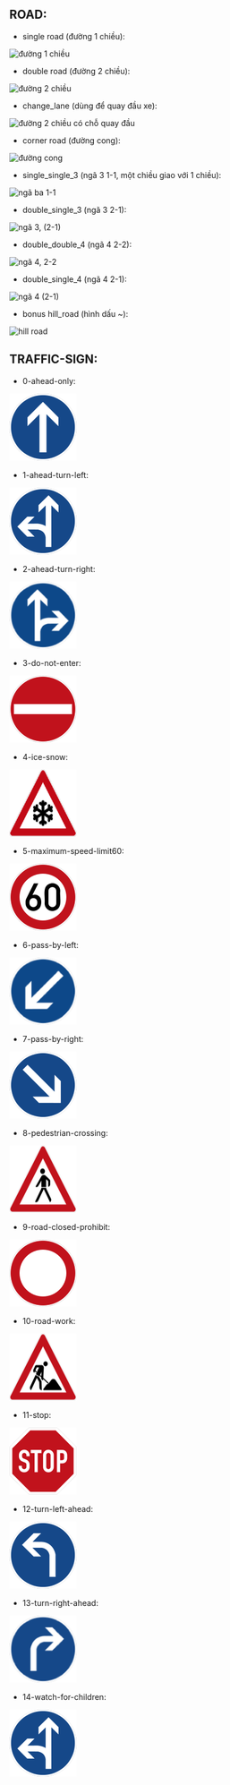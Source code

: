ROAD:
----

- single road (đường 1 chiều):

![đường 1 chiều](https://3dwarehouse.sketchup.com/warehouse/v1.0/publiccontent/86cc6185-41ac-4a8d-9b7f-eef2f0b46ab3)

- double road (đường 2 chiều):

![đường 2 chiều](https://3dwarehouse.sketchup.com/warehouse/v1.0/publiccontent/60d042d3-c5af-43e8-9ab5-3e7d17fdc5d9)

- change_lane (dùng để quay đầu xe):

![đường 2 chiều có chỗ quay đầu](https://3dwarehouse.sketchup.com/warehouse/v1.0/publiccontent/b340048e-f8c8-4799-9df3-d12da9d10795)

- corner road (đường cong):

![đường cong](https://3dwarehouse.sketchup.com/warehouse/v1.0/publiccontent/79bea779-c695-46db-843a-636003f986d2)

- single_single_3 (ngã 3 1-1, một chiều giao với 1 chiều):

![ngã ba 1-1](https://3dwarehouse.sketchup.com/warehouse/v1.0/publiccontent/cd465168-1170-4796-a54b-94035d964812)

- double_single_3 (ngã 3 2-1):

![ngã 3, (2-1)](https://3dwarehouse.sketchup.com/warehouse/v1.0/publiccontent/a91195bf-ff20-46b6-ab5b-c8a146828b68)

- double_double_4 (ngã 4 2-2):

![ngã 4, 2-2](https://3dwarehouse.sketchup.com/warehouse/v1.0/publiccontent/7d6f9978-ed3b-44a5-b742-e30011dcc72c)

- double_single_4 (ngã 4 2-1):

![ngã 4 (2-1)](https://3dwarehouse.sketchup.com/warehouse/v1.0/publiccontent/e4cbb472-fe2c-47a0-b20d-fe5add619228)

- bonus hill_road (hình dấu ~):

![hill road](https://3dwarehouse.sketchup.com/warehouse/v1.0/publiccontent/c286aa63-e0d4-433a-9eb2-8fe9ce6881a2)

TRAFFIC-SIGN:
------------

- 0-ahead-only:
<img src="../img/0-ahead-only.png" width="120" height="120"/>

- 1-ahead-turn-left:
<img src="../img/1-ahead-turn-left.png" width="120" height="120"/>

- 2-ahead-turn-right:
<img src="../img/2-ahead-turn-right.png" width="120" height="120"/>

- 3-do-not-enter:
<img src="../img/3-do-not-enter.png" width="120" height="120"/>

- 4-ice-snow:
<img src="../img/4-ice-snow.png" width="120" height="120"/>

- 5-maximum-speed-limit60:
<img src="../img/5-maximum-speed-limit60.png" width="120" height="120"/>

- 6-pass-by-left:
<img src="../img/6-pass-by-left.png" width="120" height="120"/>

- 7-pass-by-right:
<img src="../img/7-pass-by-right.png" width="120" height="120"/>

- 8-pedestrian-crossing:
<img src="../img/8-pedestrian-crossing.png" width="120" height="120"/>

- 9-road-closed-prohibit:
<img src="../img/9-road-closed-prohibit.png" width="120" height="120"/>

- 10-road-work:
<img src="../img/10-road-work.png" width="120" height="120"/>

- 11-stop:
<img src="../img/11-stop.png" width="120" height="120"/>

- 12-turn-left-ahead:
<img src="../img/12-turn-left-ahead.png" width="120" height="120"/>

- 13-turn-right-ahead:
<img src="../img/13-turn-right-ahead.png" width="120" height="120"/>

- 14-watch-for-children:
<img src="../img/1-ahead-turn-left.png" width="120" height="120"/>

